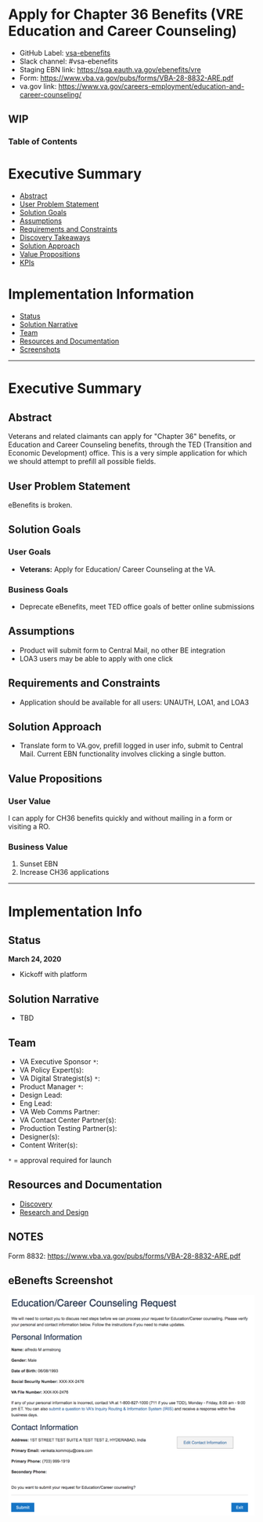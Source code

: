 # Apply for Chapter 36 Benefits (VRE Education and Career Counseling)

- GitHub Label: [vsa-ebenefits](https://github.com/department-of-veterans-affairs/va.gov-team/#workspaces/vft-59c95ae5fda7577a9b3184f8/board?labels=vsa-ebenefits&repos=133843125&showPipelineDescriptions=false)
- Slack channel: #vsa-ebenefits
- Staging EBN link: https://sqa.eauth.va.gov/ebenefits/vre
- Form: https://www.vba.va.gov/pubs/forms/VBA-28-8832-ARE.pdf
- va.gov link: https://www.va.gov/careers-employment/education-and-career-counseling/

## WIP

### Table of Contents

# Executive Summary
- [Abstract](#abstract)
- [User Problem Statement](#user-problem-statement)
- [Solution Goals](#solution-goals)
- [Assumptions](#assumptions)
- [Requirements and Constraints](#requirements-and-constraints)
- [Discovery Takeaways](#discovery-takeaways)
- [Solution Approach](#solution-approach)
- [Value Propositions](#value-propositions)
- [KPIs](#kpis)

# Implementation Information
- [Status](#status)
- [Solution Narrative](#solution-narrative)
- [Team](#team)
- [Resources and Documentation](#resources-and-documentation)
- [Screenshots](#screenshots)

---

# Executive Summary

## Abstract

Veterans and related claimants can apply for "Chapter 36" benefits, or Education and Career Counseling benefits, through the TED (Transition and Economic Development) office. This is a very simple application for which we should attempt to prefill all possible fields.

## User Problem Statement

eBenefits is broken.

## Solution Goals

### User Goals

- **Veterans:** Apply for Education/ Career Counseling at the VA.

### Business Goals

- Deprecate eBenefits, meet TED office goals of better online submissions

## Assumptions

- Product will submit form to Central Mail, no other BE integration
- LOA3 users may be able to apply with one click

## Requirements and Constraints

- Application should be available for all users: UNAUTH, LOA1, and LOA3

## Solution Approach

- Translate form to VA.gov, prefill logged in user info, submit to Central Mail. Current EBN functionality involves clicking a single button. 

## Value Propositions

### User Value

I can apply for CH36 benefits quickly and without mailing in a form or visiting a RO.

### Business Value

1. Sunset EBN
2. Increase CH36 applications


---

# Implementation Info

## Status

**March 24, 2020**  
- Kickoff with platform  

## Solution Narrative
- TBD

## Team

- VA Executive Sponsor `*`:
- VA Policy Expert(s):
- VA Digital Strategist(s) `*`:
- Product Manager `*`: 
- Design Lead: 
- Eng Lead:
- VA Web Comms Partner:
- VA Contact Center Partner(s):
- Production Testing Partner(s):
- Designer(s):
- Content Writer(s):



`*` = approval required for launch

## Resources and Documentation

- [Discovery](https://github.com/department-of-veterans-affairs/va.gov-team/tree/master/teams/vsa/teams/ebenefits/features/apply-CH36-VRE-counseling/discovery)
- [Research and Design](https://github.com/department-of-veterans-affairs/va.gov-team/tree/master/teams/vsa/teams/ebenefits/features/apply-CH36-VRE-counseling/research-design)

## NOTES

Form 8832: https://www.vba.va.gov/pubs/forms/VBA-28-8832-ARE.pdf

## eBenefts Screenshot

![Apply for CH36 on EBN](screenshot.png)
